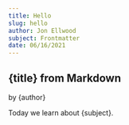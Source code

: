 ```yaml
---
title: Hello
slug: hello
author: Jon Ellwood
subject: Frontmatter
date: 06/16/2021
---
```


## {title} from Markdown

by {author}

Today we learn about {subject}.
